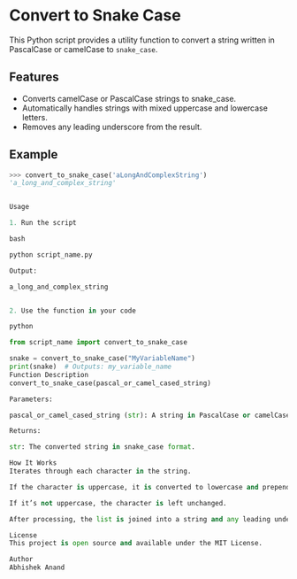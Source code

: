 # Convert to Snake Case

This Python script provides a utility function to convert a string written in PascalCase or camelCase to `snake_case`.

## Features

- Converts camelCase or PascalCase strings to snake_case.
- Automatically handles strings with mixed uppercase and lowercase letters.
- Removes any leading underscore from the result.

## Example

```python
>>> convert_to_snake_case('aLongAndComplexString')
'a_long_and_complex_string'


Usage

1. Run the script

bash

python script_name.py

Output:

a_long_and_complex_string


2. Use the function in your code

python

from script_name import convert_to_snake_case

snake = convert_to_snake_case("MyVariableName")
print(snake)  # Outputs: my_variable_name
Function Description
convert_to_snake_case(pascal_or_camel_cased_string)

Parameters:

pascal_or_camel_cased_string (str): A string in PascalCase or camelCase format.

Returns:

str: The converted string in snake_case format.

How It Works
Iterates through each character in the string.

If the character is uppercase, it is converted to lowercase and prepended with an underscore.

If it’s not uppercase, the character is left unchanged.

After processing, the list is joined into a string and any leading underscore is stripped.

License
This project is open source and available under the MIT License.

Author
Abhishek Anand